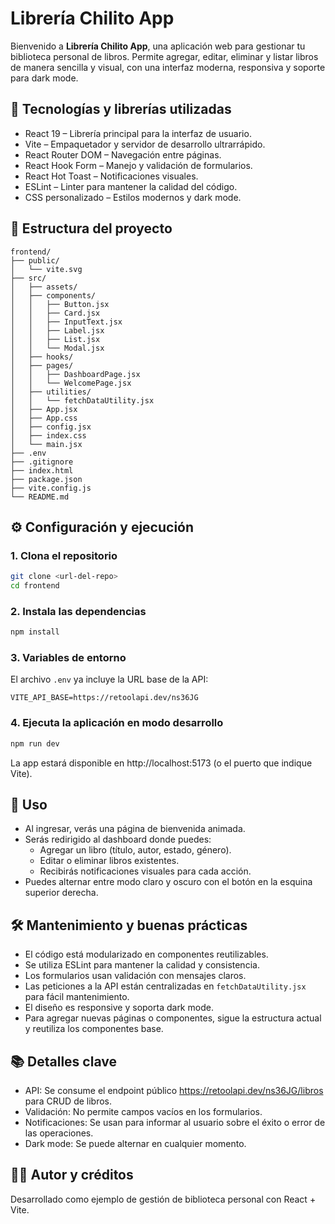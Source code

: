# Librería Chilito App

Bienvenido a **Librería Chilito App**, una aplicación web para gestionar tu biblioteca personal de libros. Permite agregar, editar, eliminar y listar libros de manera sencilla y visual, con una interfaz moderna, responsiva y soporte para dark mode.

## 🚀 Tecnologías y librerías utilizadas

- React 19 – Librería principal para la interfaz de usuario.
- Vite – Empaquetador y servidor de desarrollo ultrarrápido.
- React Router DOM – Navegación entre páginas.
- React Hook Form – Manejo y validación de formularios.
- React Hot Toast – Notificaciones visuales.
- ESLint – Linter para mantener la calidad del código.
- CSS personalizado – Estilos modernos y dark mode.

## 📁 Estructura del proyecto

```
frontend/
├── public/
│   └── vite.svg
├── src/
│   ├── assets/
│   ├── components/
│   │   ├── Button.jsx
│   │   ├── Card.jsx
│   │   ├── InputText.jsx
│   │   ├── Label.jsx
│   │   ├── List.jsx
│   │   └── Modal.jsx
│   ├── hooks/
│   ├── pages/
│   │   ├── DashboardPage.jsx
│   │   └── WelcomePage.jsx
│   ├── utilities/
│   │   └── fetchDataUtility.jsx
│   ├── App.jsx
│   ├── App.css
│   ├── config.jsx
│   ├── index.css
│   └── main.jsx
├── .env
├── .gitignore
├── index.html
├── package.json
├── vite.config.js
└── README.md
```

## ⚙️ Configuración y ejecución

### 1. Clona el repositorio
```bash
git clone <url-del-repo>
cd frontend
```

### 2. Instala las dependencias
```bash
npm install
```

### 3. Variables de entorno

El archivo `.env` ya incluye la URL base de la API:
```
VITE_API_BASE=https://retoolapi.dev/ns36JG
```

### 4. Ejecuta la aplicación en modo desarrollo
```bash
npm run dev
```

La app estará disponible en http://localhost:5173 (o el puerto que indique Vite).

## 📝 Uso

- Al ingresar, verás una página de bienvenida animada.
- Serás redirigido al dashboard donde puedes:
  - Agregar un libro (título, autor, estado, género).
  - Editar o eliminar libros existentes.
  - Recibirás notificaciones visuales para cada acción.
- Puedes alternar entre modo claro y oscuro con el botón en la esquina superior derecha.

## 🛠️ Mantenimiento y buenas prácticas

- El código está modularizado en componentes reutilizables.
- Se utiliza ESLint para mantener la calidad y consistencia.
- Los formularios usan validación con mensajes claros.
- Las peticiones a la API están centralizadas en `fetchDataUtility.jsx` para fácil mantenimiento.
- El diseño es responsive y soporta dark mode.
- Para agregar nuevas páginas o componentes, sigue la estructura actual y reutiliza los componentes base.

## 📚 Detalles clave

- API: Se consume el endpoint público https://retoolapi.dev/ns36JG/libros para CRUD de libros.
- Validación: No permite campos vacíos en los formularios.
- Notificaciones: Se usan para informar al usuario sobre el éxito o error de las operaciones.
- Dark mode: Se puede alternar en cualquier momento.

## 🧑‍💻 Autor y créditos

Desarrollado como ejemplo de gestión de biblioteca personal con React + Vite.
